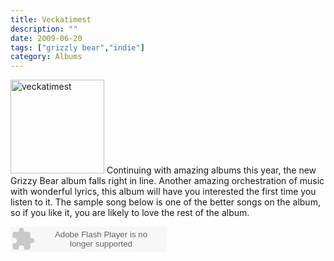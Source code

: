 ```yaml
---
title: Veckatimest
description: ""
date: 2009-06-20
tags: ["grizzly bear","indie"]
category: Albums
---
```



<p><img class="alignleft size-full wp-image-933" title="veckatimest" src="https://web.archive.org/web/20131211082208im_/http://mytungsten.net/wp-content//uploads/2009/06/veckatimest.jpg" alt="veckatimest" width="150" height="150"> Continuing with amazing albums this year, the new Grizzy Bear album falls right in line. Another amazing orchestration of music with wonderful lyrics, this album will have you interested the first time you listen to it. The sample song below is one of the better songs on the album, so if you like it, you are likely to love the rest of the album.<br>

<object classid="clsid:d27cdb6e-ae6d-11cf-96b8-444553540000" width="250" height="40" codebase="https://web.archive.org/web/20131211082208oe_/http://download.macromedia.com/pub/shockwave/cabs/flash/swflash.cab#version=6,0,40,0"><param name="wmode" value="window"><param name="allowScriptAccess" value="always"><param name="flashvars" value="hostname=cowbell.grooveshark.com&amp;widgetID=8420352&amp;style=metal&amp;p=0"><param name="src" value="http://listen.grooveshark.com/songWidget.swf"><embed type="application/x-shockwave-flash" width="250" height="40" src="https://web.archive.org/web/20131211082208oe_/http://listen.grooveshark.com/songWidget.swf" flashvars="hostname=cowbell.grooveshark.com&amp;widgetID=8420352&amp;style=metal&amp;p=0" allowscriptaccess="always" wmode="window"></object></p>
